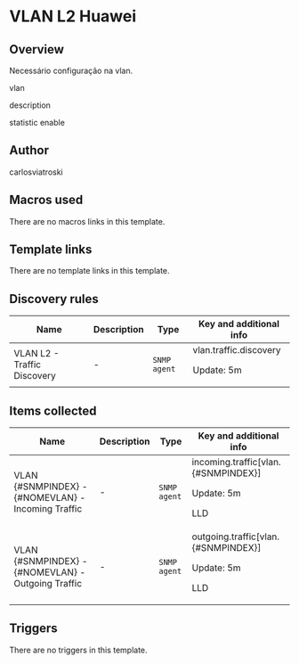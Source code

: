 # VLAN L2 Huawei

## Overview

Necessário configuração na vlan.


 


vlan 


 description 


 statistic enable



## Author

carlosviatroski

## Macros used

There are no macros links in this template.

## Template links

There are no template links in this template.

## Discovery rules

|Name|Description|Type|Key and additional info|
|----|-----------|----|----|
|VLAN L2 - Traffic Discovery|<p>-</p>|`SNMP agent`|vlan.traffic.discovery<p>Update: 5m</p>|
## Items collected

|Name|Description|Type|Key and additional info|
|----|-----------|----|----|
|VLAN {#SNMPINDEX} - {#NOMEVLAN} - Incoming Traffic|<p>-</p>|`SNMP agent`|incoming.traffic[vlan.{#SNMPINDEX}]<p>Update: 5m</p><p>LLD</p>|
|VLAN {#SNMPINDEX} - {#NOMEVLAN} - Outgoing Traffic|<p>-</p>|`SNMP agent`|outgoing.traffic[vlan.{#SNMPINDEX}]<p>Update: 5m</p><p>LLD</p>|
## Triggers

There are no triggers in this template.

